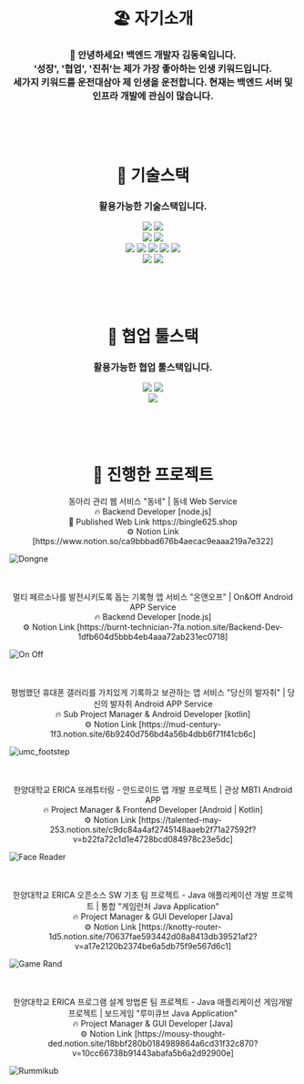<h1 align="center">🏖 자기소개</h1>
<h3 align="center">
👋 안녕하세요! 백엔드 개발자 김동욱입니다. </br>
'성장', '협업', '진취'는 제가 가장 좋아하는 인생 키워드입니다. </br>
세가지 키워드를 운전대삼아 제 인생을 운전합니다.
현재는 백엔드 서버 및 인프라 개발에 관심이 많습니다. </h3>
</br></br></br>


<h1 align="center">🚀 기술스택</h1>

<h3 align="center"> 활용가능한 기술스택입니다. </h3>

<p align="center">
<img src="https://img.shields.io/badge/Python-3766AB?style=flat-square&logo=Python&logoColor=white"/>
<img src="https://img.shields.io/badge/C-A8B9CC?style=flat-square&logo=C&logoColor=white"/> </br>


<img src="https://img.shields.io/badge/Android-3DDC84?style=flat-square&logo=Android&logoColor=white"/>
<img src="https://img.shields.io/badge/Kotlin-7F52FF?style=flat-square&logo=Kotlin&logoColor=white"/></br>


<img src="https://img.shields.io/badge/AWS EC2-FF9900?style=flat-square&logo=Amazon EC2&logoColor=white"/>
<img src="https://img.shields.io/badge/MySQL-4479A1?style=flat-square&logo=MySQL&logoColor=white"/>
<img src="https://img.shields.io/badge/Node.js-339933?style=flat-square&logo=Node.js&logoColor=white"/>
<img src="https://img.shields.io/badge/Express-000000?style=flat-square&logo=Express&logoColor=white"/>
<img src="https://img.shields.io/badge/NGINX-009639?style=flat-square&logo=NGINX&logoColor=white"/> </br>


<img src="https://img.shields.io/badge/Postman-FF6C37?style=flat-square&logo=Postman&logoColor=white"/>
<img src="https://img.shields.io/badge/Swagger-85EA2D?style=flat-square&logo=Swagger&logoColor=white"/> </p>
</br></br></br>

<h1 align="center">🚀 협업 툴스택</h1>
<h3 align="center"> 활용가능한 협업 툴스택입니다.</h3>

<p align="center">
<img src="https://img.shields.io/badge/Notion-000000?style=flat-square&logo=Notion&logoColor=white"/>
<img src="https://img.shields.io/badge/Slack-4A154B?style=flat-square&logo=Slack&logoColor=white"/> </br>
<img src="https://img.shields.io/badge/Figma-232F3E?style=flat-square&logo=Figma&logoColor=white"/> </p>
</br></br></br>


<h1 align="center">🌉 진행한 프로젝트</h1>
<p align="center"> 동아리 관리 웹 서비스 "동네" | 동네 Web Service </br> 
🔥 Backend Developer [node.js] </br>
📢 Published Web Link https://bingle625.shop </br>
⚙️ Notion Link [https://www.notion.so/ca9bbbad676b4aecac9eaaa219a7e322] </p>

![Dongne](https://user-images.githubusercontent.com/106023670/192161005-dcfebe82-dfe2-4527-bde8-aa927ef07884.png)
</br></br></br>

<p align="center"> 멀티 페르소나를 발전시키도록 돕는 기록형 앱 서비스 "온앤오프" | On&Off Android APP Service </br>
🔥 Backend Developer [node.js] </br>
⚙️ Notion Link [https://burnt-technician-7fa.notion.site/Backend-Dev-1dfb604d5bbb4eb4aaa72ab231ec0718]

![On Off](https://user-images.githubusercontent.com/106023670/192161215-7dc41ca2-2900-4373-b267-5dd7fa16e5e9.png)
</br></br></br>

<p align="center"> 평범했던 휴대폰 갤러리를 가치있게 기록하고 보관하는 앱 서비스 "당신의 발자취" | 당신의 발자취 Android APP Service </br>
🔥 Sub Project Manager & Android Developer [kotlin] </br>
⚙️ Notion Link [https://mud-century-1f3.notion.site/6b9240d756bd4a56b4dbb6f71f41cb6c]

![umc_footstep](https://user-images.githubusercontent.com/106023670/222886490-11a68d61-f450-452d-bd61-8cc49a97e4f4.png)
</br></br></br>

<p align="center"> 한양대학교 ERICA 또래튜터링 - 안드로이드 앱 개발 프로젝트 | 관상 MBTI Android APP </br>
🔥 Project Manager & Frontend Developer [Android | Kotlin] </br>
⚙️ Notion Link [https://talented-may-253.notion.site/c9dc84a4af2745148aaeb2f71a27592f?v=b22fa72c1d1e4728bcd084978c23e5dc]

![Face Reader](https://user-images.githubusercontent.com/106023670/215704099-a632f349-90b0-4043-b1de-9e8d723d25a4.png)
</br></br></br>

<p align="center"> 한양대학교 ERICA 오픈소스 SW 기초 팀 프로젝트 - Java 애플리케이션 개발 프로젝트 | 통합 "게임런처 Java Application" </br>
🔥 Project Manager & GUI Developer [Java] </br>
⚙️ Notion Link [https://knotty-router-1d5.notion.site/70637fae593442d08a8413db39521af2?v=a17e2120b2374be6a5db75f9e567d6c1]

![Game Rand](https://user-images.githubusercontent.com/106023670/215704083-21388824-83a5-450f-a3cf-72b37014f8aa.png)
</br></br></br>

<p align="center"> 한양대학교 ERICA 프로그램 설계 방법론 팀 프로젝트 - Java 애플리케이션 게임개발 프로젝트 | 보드게임 "루미큐브 Java Application" </br>
🔥 Project Manager & GUI Developer [Java] </br>
⚙️ Notion Link [https://mousy-thought-ded.notion.site/18bbf280b0184989864a6cd31f32c870?v=10cc66738b91443abafa5b6a2d92900e]

![Rummikub](https://user-images.githubusercontent.com/106023670/215704093-22eb89eb-9b5d-4625-b253-4c677e34c4d0.png)
</br></br></br></br></br>
